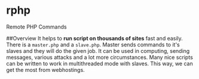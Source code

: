 # rphp
Remote PHP Commands

##Overview
It helps to **run script on thousands of sites** fast and easily.
There is a `master.php` and a `slave.php`. Master sends commands to it's slaves and they will do the given job. It can be used in computing, sending messages, various attacks and a lot more circumstances.
Many nice scripts can be written to work in multithreaded mode with slaves. This way, we can get the most from webhostings.
